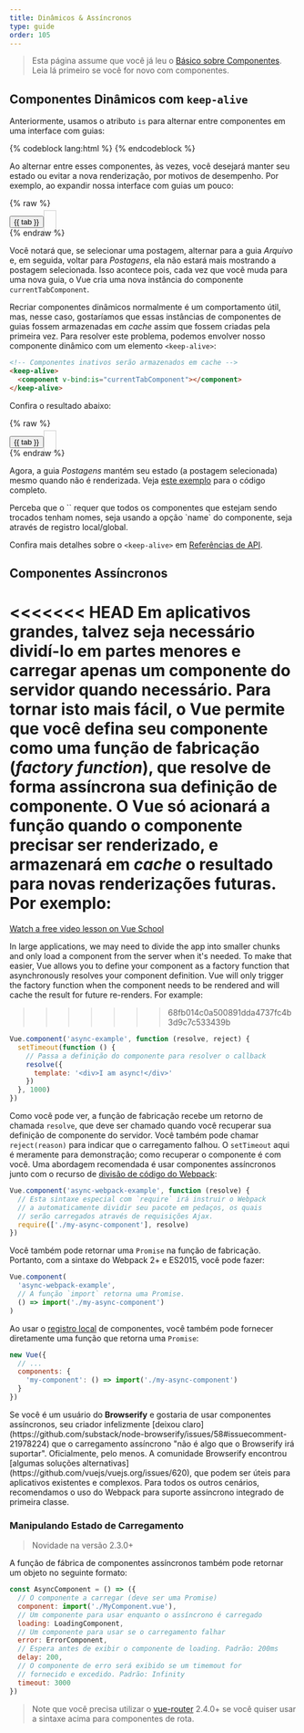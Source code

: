 ```yaml
---
title: Dinâmicos & Assíncronos
type: guide
order: 105
---
```


> Esta página assume que você já leu o [Básico sobre Componentes](components.html). Leia lá primeiro se você for novo com componentes.

## Componentes Dinâmicos com `keep-alive`

Anteriormente, usamos o atributo `is` para alternar entre componentes em uma interface com guias:

{% codeblock lang:html %}
<component v-bind:is="currentTabComponent"></component>
{% endcodeblock %}

Ao alternar entre esses componentes, às vezes, você desejará manter seu estado ou evitar a nova renderização, por motivos de desempenho. Por exemplo, ao expandir nossa interface com guias um pouco:

{% raw %}
<div id="dynamic-component-demo" class="demo">
  <button
    v-for="tab in tabs"
    v-bind:key="tab"
    v-bind:class="['dynamic-component-demo-tab-button', { 'dynamic-component-demo-active': currentTab === tab }]"
    v-on:click="currentTab = tab"
  >{{ tab }}</button>
  <component
    v-bind:is="currentTabComponent"
    class="dynamic-component-demo-tab"
  ></component>
</div>
<script>
Vue.component('tab-postagens', {
  data: function () {
    return {
      posts: [
        {
          id: 1,
          title: 'Cat Ipsum',
          content: '<p>Dont wait for the storm to pass, dance in the rain kick up litter decide to want nothing to do with my owner today demand to be let outside at once, and expect owner to wait for me as i think about it cat cat moo moo lick ears lick paws so make meme, make cute face but lick the other cats. Kitty poochy chase imaginary bugs, but stand in front of the computer screen. Sweet beast cat dog hate mouse eat string barf pillow no baths hate everything stare at guinea pigs. My left donut is missing, as is my right loved it, hated it, loved it, hated it scoot butt on the rug cat not kitten around</p>'
        },
        {
          id: 2,
          title: 'Hipster Ipsum',
          content: '<p>Bushwick blue bottle scenester helvetica ugh, meh four loko. Put a bird on it lumbersexual franzen shabby chic, street art knausgaard trust fund shaman scenester live-edge mixtape taxidermy viral yuccie succulents. Keytar poke bicycle rights, crucifix street art neutra air plant PBR&B hoodie plaid venmo. Tilde swag art party fanny pack vinyl letterpress venmo jean shorts offal mumblecore. Vice blog gentrify mlkshk tattooed occupy snackwave, hoodie craft beer next level migas 8-bit chartreuse. Trust fund food truck drinking vinegar gochujang.</p>'
        },
        {
          id: 3,
          title: 'Cupcake Ipsum',
          content: '<p>Icing dessert soufflé lollipop chocolate bar sweet tart cake chupa chups. Soufflé marzipan jelly beans croissant toffee marzipan cupcake icing fruitcake. Muffin cake pudding soufflé wafer jelly bear claw sesame snaps marshmallow. Marzipan soufflé croissant lemon drops gingerbread sugar plum lemon drops apple pie gummies. Sweet roll donut oat cake toffee cake. Liquorice candy macaroon toffee cookie marzipan.</p>'
        }
      ],
      selectedPost: null
    }
  },
  template: '\
    <div class="dynamic-component-demo-posts-tab">\
      <ul class="dynamic-component-demo-posts-sidebar">\
        <li\
          v-for="post in posts"\
          v-bind:key="post.id"\
          v-bind:class="{ \'dynamic-component-demo-active\': post === selectedPost }"\
          v-on:click="selectedPost = post"\
        >\
          {{ post.title }}\
        </li>\
      </ul>\
      <div class="dynamic-component-demo-post-container">\
        <div \
          v-if="selectedPost"\
          class="dynamic-component-demo-post"\
        >\
          <h3>{{ selectedPost.title }}</h3>\
          <div v-html="selectedPost.content"></div>\
        </div>\
        <strong v-else>\
          Clique no título de uma postagem do blog, à esquerda, para visualizá-la.\
        </strong>\
      </div>\
    </div>\
  '
})
Vue.component('tab-arquivo', {
  template: '<div>Componente de postagens arquivadas</div>'
})
new Vue({
  el: '#dynamic-component-demo',
  data: {
    currentTab: 'Postagens',
    tabs: ['Postagens', 'Arquivo']
  },
  computed: {
    currentTabComponent: function () {
      return 'tab-' + this.currentTab.toLowerCase()
    }
  }
})
</script>
<style>
.dynamic-component-demo-tab-button {
  padding: 6px 10px;
  border-top-left-radius: 3px;
  border-top-right-radius: 3px;
  border: 1px solid #ccc;
  cursor: pointer;
  background: #f0f0f0;
  margin-bottom: -1px;
  margin-right: -1px;
}
.dynamic-component-demo-tab-button:hover {
  background: #e0e0e0;
}
.dynamic-component-demo-tab-button.dynamic-component-demo-active {
  background: #e0e0e0;
}
.dynamic-component-demo-tab {
  border: 1px solid #ccc;
  padding: 10px;
}
.dynamic-component-demo-posts-tab {
  display: flex;
}
.dynamic-component-demo-posts-sidebar {
  max-width: 40vw;
  margin: 0 !important;
  padding: 0 10px 0 0 !important;
  list-style-type: none;
  border-right: 1px solid #ccc;
}
.dynamic-component-demo-posts-sidebar li {
  white-space: nowrap;
  text-overflow: ellipsis;
  overflow: hidden;
  cursor: pointer;
}
.dynamic-component-demo-posts-sidebar li:hover {
  background: #eee;
}
.dynamic-component-demo-posts-sidebar li.dynamic-component-demo-active {
  background: lightblue;
}
.dynamic-component-demo-post-container {
  padding-left: 10px;
}
.dynamic-component-demo-post > :first-child {
  margin-top: 0 !important;
  padding-top: 0 !important;
}
</style>
{% endraw %}

Você notará que, se selecionar uma postagem, alternar para a guia _Arquivo_ e, em seguida, voltar para _Postagens_, ela não estará mais mostrando a postagem selecionada. Isso acontece pois, cada vez que você muda para uma nova guia, o Vue cria uma nova instância do componente `currentTabComponent`.

Recriar componentes dinâmicos normalmente é um comportamento útil, mas, nesse caso, gostaríamos que essas instâncias de componentes de guias fossem armazenadas em _cache_ assim que fossem criadas pela primeira vez. Para resolver este problema, podemos envolver nosso componente dinâmico com um elemento `<keep-alive>`:

``` html
<!-- Componentes inativos serão armazenados em cache -->
<keep-alive>
  <component v-bind:is="currentTabComponent"></component>
</keep-alive>
```

Confira o resultado abaixo:

{% raw %}
<div id="dynamic-component-keep-alive-demo" class="demo">
  <button
    v-for="tab in tabs"
    v-bind:key="tab"
    v-bind:class="['dynamic-component-demo-tab-button', { 'dynamic-component-demo-active': currentTab === tab }]"
    v-on:click="currentTab = tab"
  >{{ tab }}</button>
  <keep-alive>
    <component
      v-bind:is="currentTabComponent"
      class="dynamic-component-demo-tab"
    ></component>
  </keep-alive>
</div>
<script>
new Vue({
  el: '#dynamic-component-keep-alive-demo',
  data: {
    currentTab: 'Postagens',
    tabs: ['Postagens', 'Arquivo']
  },
  computed: {
    currentTabComponent: function () {
      return 'tab-' + this.currentTab.toLowerCase()
    }
  }
})
</script>
{% endraw %}

Agora, a guia _Postagens_ mantém seu estado (a postagem selecionada) mesmo quando não é renderizada. Veja [este exemplo](https://jsfiddle.net/chrisvfritz/Lp20op9o/) para o código completo.

<p class="tip">Perceba que o `<keep-alive>` requer que todos os componentes que estejam sendo trocados tenham nomes, seja usando a opção `name` do componente, seja através de registro local/global.</p>

Confira mais detalhes sobre o `<keep-alive>` em [Referências de API](../api/#keep-alive).

## Componentes Assíncronos

<<<<<<< HEAD
Em aplicativos grandes, talvez seja necessário dividí-lo em partes menores e carregar apenas um componente do servidor quando necessário. Para tornar isto mais fácil, o Vue permite que você defina seu componente como uma função de fabricação (_factory function_), que resolve de forma assíncrona sua definição de componente. O Vue só acionará a função quando o componente precisar ser renderizado, e armazenará em _cache_ o resultado para novas renderizações futuras. Por exemplo:
=======
<div class="vueschool"><a href="https://vueschool.io/lessons/dynamically-load-components?friend=vuejs" target="_blank" rel="noopener" title="Free Vue.js Async Components lesson">Watch a free video lesson on Vue School</a></div>

In large applications, we may need to divide the app into smaller chunks and only load a component from the server when it's needed. To make that easier, Vue allows you to define your component as a factory function that asynchronously resolves your component definition. Vue will only trigger the factory function when the component needs to be rendered and will cache the result for future re-renders. For example:
>>>>>>> 68fb014c0a500891dda4737fc4b3d9c7c533439b

``` js
Vue.component('async-example', function (resolve, reject) {
  setTimeout(function () {
    // Passa a definição do componente para resolver o callback
    resolve({
      template: '<div>I am async!</div>'
    })
  }, 1000)
})
```

Como você pode ver, a função de fabricação recebe um retorno de chamada `resolve`, que deve ser chamado quando você recuperar sua definição de componente do servidor. Você também pode chamar `reject(reason)` para indicar que o carregamento falhou. O `setTimeout` aqui é meramente para demonstração; como recuperar o componente é com você. Uma abordagem recomendada é usar componentes assíncronos junto com o recurso de [divisão de código do Webpack](https://webpack.js.org/guides/code-splitting/):

``` js
Vue.component('async-webpack-example', function (resolve) {
  // Esta sintaxe especial com `require` irá instruir o Webpack
  // a automaticamente dividir seu pacote em pedaços, os quais
  // serão carregados através de requisições Ajax.
  require(['./my-async-component'], resolve)
})
```

Você também pode retornar uma `Promise` na função de fabricação. Portanto, com a sintaxe do Webpack 2+ e ES2015, você pode fazer:

``` js
Vue.component(
  'async-webpack-example',
  // A função `import` retorna uma Promise.
  () => import('./my-async-component')
)
```

Ao usar o [registro local](components-registration.html#Registro-Local) de componentes, você também pode fornecer diretamente uma função que retorna uma `Promise`:

``` js
new Vue({
  // ...
  components: {
    'my-component': () => import('./my-async-component')
  }
})
```

<p class = "tip">Se você é um usuário do <strong>Browserify</strong> e gostaria de usar componentes assíncronos, seu criador infelizmente [deixou claro](https://github.com/substack/node-browserify/issues/58#issuecomment-21978224) que o carregamento assíncrono "não é algo que o Browserify irá suportar". Oficialmente, pelo menos. A comunidade Browserify encontrou [algumas soluções alternativas](https://github.com/vuejs/vuejs.org/issues/620), que podem ser úteis para aplicativos existentes e complexos. Para todos os outros cenários, recomendamos o uso do Webpack para suporte assíncrono integrado de primeira classe. </p>

### Manipulando Estado de Carregamento

> Novidade na versão 2.3.0+

A função de fábrica de componentes assíncronos também pode retornar um objeto no seguinte formato:

``` js
const AsyncComponent = () => ({
  // O componente a carregar (deve ser uma Promise)
  component: import('./MyComponent.vue'),
  // Um componente para usar enquanto o assíncrono é carregado
  loading: LoadingComponent,
  // Um componente para usar se o carregamento falhar
  error: ErrorComponent,
  // Espera antes de exibir o componente de loading. Padrão: 200ms
  delay: 200,
  // O componente de erro será exibido se um timemout for
  // fornecido e excedido. Padrão: Infinity
  timeout: 3000
})
```

> Note que você precisa utilizar o [vue-router](https://github.com/vuejs/vue-router) 2.4.0+ se você quiser usar a sintaxe acima para componentes de rota.
